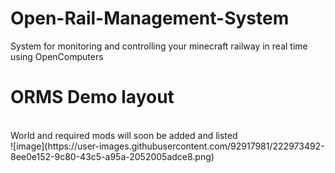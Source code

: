 # Open-Rail-Management-System

System for monitoring and controlling your minecraft railway in real time using OpenComputers

# ORMS Demo layout
</br>
World and required mods will soon be added and listed
</br>
![image](https://user-images.githubusercontent.com/92917981/222973492-8ee0e152-9c80-43c5-a95a-2052005adce8.png)

